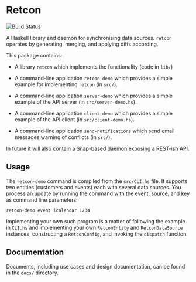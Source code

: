 Retcon
======

[![Build Status](https://travis-ci.org/anchor/retcon.svg?branch=master)](https://travis-ci.org/anchor/retcon)

A Haskell library and daemon for synchronising data sources. `retcon`
operates by generating, merging, and applying diffs according.

This package contains:

- A library `retcon` which implements the functionality (code in `lib/`)

- A command-line application `retcon-demo` which provides a simple example for
implementing `retcon` (in `src/`).

- A command-line application `server-demo` which provides a simple example of
the API server (in `src/server-demo.hs`).

- A command-line application `client-demo` which provides a simple example of
the API client (in `src/client-demo.hs`).

- A command-line application `send-notifications` which send email messages
warning of conflicts (in `src/`).

In future it will also contain a Snap-based daemon exposing a REST-ish API.

Usage
-----

The `retcon-demo` command is compiled from the `src/CLI.hs` file. It
supports two entities (customers and events) each with several data
sources. You process an update by running the command with the event,
source, and key as command line parameters:

    retcon-demo event icalendar 1234

Implementing your own such program is a matter of following the example in
`CLI.hs` and implementing your own `RetconEntity` and `RetconDataSource`
instances, constructing a `RetconConfig`, and invoking the `dispatch`
function.

Documentation
-------------

Documents, including use cases and design documentation, can be found in the
`docs/` directory.
